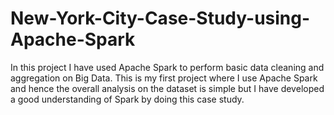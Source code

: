 # New-York-City-Case-Study-using-Apache-Spark
In this project I have used Apache Spark to perform basic data cleaning and aggregation on Big Data. This is my first project where I use Apache Spark and hence the overall analysis on the dataset is simple but I have developed a good understanding of Spark by doing this case study. 
